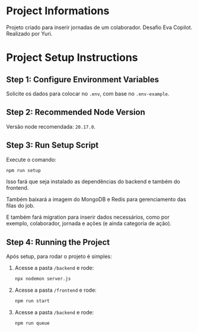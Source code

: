 # Project Informations

Projeto criado para inserir jornadas de um colaborador. Desafio Eva Copilot. Realizado por Yuri.

# Project Setup Instructions

## Step 1: Configure Environment Variables
Solicite os dados para colocar no `.env`, com base no `.env-example`.

## Step 2: Recommended Node Version
Versão node recomendada: `20.17.0`.

## Step 3: Run Setup Script
Execute o comando:
```bash
npm run setup
```
Isso fará que seja instalado as dependências do backend e também do frontend.

Também baixará a imagem do MongoDB e Redis para gerenciamento das filas do job.

E também fará migration para inserir dados necessários, como por exemplo, colaborador, jornada e ações (e ainda categoria de ação).

## Step 4: Running the Project
Após setup, para rodar o projeto é simples:

1. Acesse a pasta `/backend` e rode:
    ```bash
    npx nodemon server.js
    ```

2. Acesse a pasta `/frontend` e rode:
    ```bash
    npm run start
    ```

3. Acesse a pasta `/backend` e rode:
    ```bash
    npm run queue
    ```




